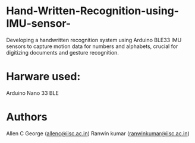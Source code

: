 # Hand-Written-Recognition-using-IMU-sensor-
Developing a handwritten recognition system using Arduino BLE33 IMU sensors to capture motion data for numbers and alphabets, crucial for digitizing documents and gesture recognition.

# Harware used:
Arduino Nano 33 BLE



# Authors
Allen C George (allenc@iisc.ac.in)
Ranwin kumar (ranwinkumar@iisc.ac.in)
